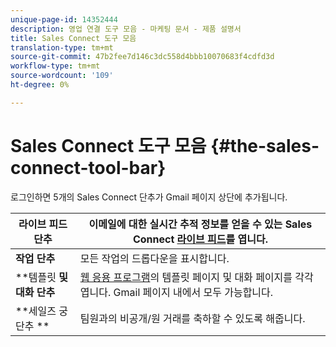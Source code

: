 ```yaml
---
unique-page-id: 14352444
description: 영업 연결 도구 모음 - 마케팅 문서 - 제품 설명서
title: Sales Connect 도구 모음
translation-type: tm+mt
source-git-commit: 47b2fee7d146c3dc558d4bbb10070683f4cdfd3d
workflow-type: tm+mt
source-wordcount: '109'
ht-degree: 0%

---
```



# Sales Connect 도구 모음 {#the-sales-connect-tool-bar}

로그인하면 5개의 Sales Connect 단추가 Gmail 페이지 상단에 추가됩니다.

| **라이브 피드 단추** | 이메일에 대한 실시간 추적 정보를 얻을 수 있는 Sales Connect [라이브 피드](http://toutapp.com/next#live)를 엽니다. |
|---|---|
| **작업 단추** | 모든 작업의 드롭다운을 표시합니다. |
| **템플릿 **및 대화 단추** | [웹 응용 프로그램](http://toutapp.com/login)의 템플릿 페이지 및 대화 페이지를 각각 엽니다. Gmail 페이지 내에서 모두 가능합니다. |
| **세일즈 궁 단추 ** | 팀원과의 비공개/원 거래를 축하할 수 있도록 해줍니다. |

